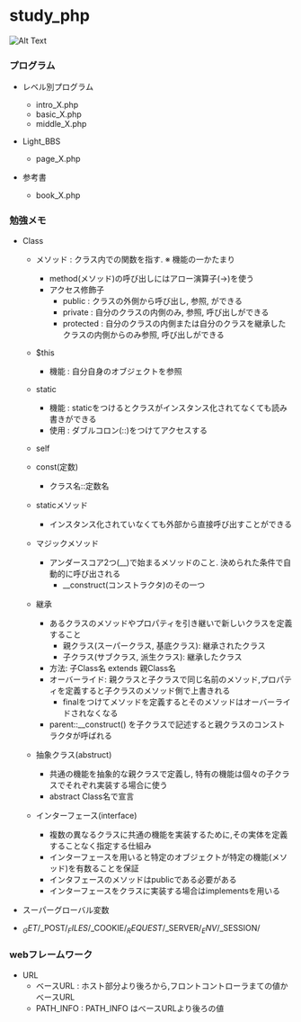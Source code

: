 # study_php

![Alt Text](https://github.com/yhidetoshi/Pictures/raw/master/PHP_Study/php-logo.jpg)

### プログラム
- レベル別プログラム
  - intro_X.php
  - basic_X.php
  - middle_X.php

- Light_BBS
  - page_X.php

- 参考書
  - book_X.php

### 勉強メモ
 - Class
    - メソッド : クラス内での関数を指す. ※ 機能の一かたまり 
      - method(メソッド)の呼び出しにはアロー演算子(->)を使う 
      - アクセス修飾子
        - public    : クラスの外側から呼び出し, 参照, ができる
        - private   : 自分のクラスの内側のみ, 参照, 呼び出しができる 
        - protected : 自分のクラスの内側または自分のクラスを継承したクラスの内側からのみ参照, 呼び出しができる
    
    - $this
      - 機能 : 自分自身のオブジェクトを参照        
    
    - static 
      - 機能 : staticをつけるとクラスがインスタンス化されてなくても読み書きができる
      - 使用 : ダブルコロン(::)をつけてアクセスする
    
    - self 
    - const(定数)
      - クラス名::定数名 
    
    - staticメソッド
      - インスタンス化されていなくても外部から直接呼び出すことができる 

    - マジックメソッド
      - アンダースコア2つ(__)で始まるメソッドのこと. 決められた条件で自動的に呼び出される
        - __construct(コンストラクタ)のその一つ
  
    - 継承
      - あるクラスのメソッドやプロパティを引き継いで新しいクラスを定義すること
        - 親クラス(スーパークラス, 基底クラス): 継承されたクラス
        - 子クラス(サブクラス, 派生クラス): 継承したクラス
      - 方法: 子Class名 extends 親Class名 
      - オーバーライド: 親クラスと子クラスで同じ名前のメソッド,プロパティを定義すると子クラスのメソッド側で上書きれる
        - finalをつけてメソッドを定義するとそのメソッドはオーバーライドされなくなる
      - parent::__construct() を子クラスで記述すると親クラスのコンストラクタが呼ばれる
      
    - 抽象クラス(abstruct)
      - 共通の機能を抽象的な親クラスで定義し, 特有の機能は個々の子クラスでそれぞれ実装する場合に使う
      - abstract Class名で宣言
    
    - インターフェース(interface)  
      - 複数の異なるクラスに共通の機能を実装するために,その実体を定義することなく指定する仕組み
      - インターフェースを用いると特定のオブジェクトが特定の機能(メソッド)を有数ることを保証
      - インタフェースのメソッドはpublicである必要がある
      - インターフェースをクラスに実装する場合はimplementsを用いる

 - スーパーグローバル変数
  - $_GET/$_POST/$_FILES/$_COOKIE/$_REQUEST/$_SERVER/$_ENV/$_SESSION/
  
### webフレームワーク
  - URL
    - ベースURL : ホスト部分より後ろから,フロントコントローラまての値かべースURL
    - PATH_INFO : PATH_INFO はべースURLより後ろの値
